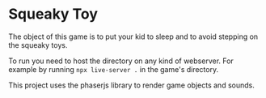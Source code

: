# Squeaky Toy

The object of this game is to put your kid to sleep and to avoid stepping on the squeaky toys.

To run you need to host the directory on any kind of webserver.
For example by running
`npx live-server .`
in the game's directory.

This project uses the phaserjs library to render game objects and sounds.
